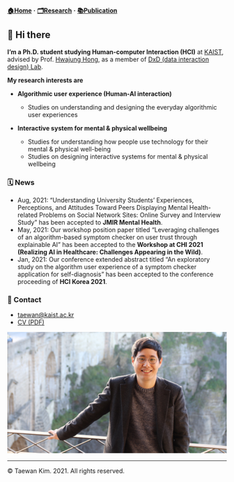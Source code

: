 **[🏠Home](./README.md)** **·** **[🗂Research](./Research.md)** **·** **[📚Publication](./Publication.md)**

## 👋 Hi there 

**I’m a Ph.D. student studying Human-computer Interaction (HCI)** at [KAIST](https://kaist.ac.kr), advised by Prof. [Hwajung Hong](https://hwajunghong.com), as a member of [DxD (data interaction design) Lab](https://url.kr/79wt13).

**My research interests are**

* **Algorithmic user experience (Human-AI interaction)**
  * Studies on understanding and designing the everyday algorithmic user experiences

* **Interactive system for mental & physical wellbeing**
  * Studies for understanding how people use technology for their mental & physical well-being
  * Studies on designing interactive systems for mental & physical wellbeing

### 🗓️ News
- Aug, 2021: “Understanding University Students’ Experiences, Perceptions, and Attitudes Toward Peers Displaying Mental Health-related Problems on Social Network Sites: Online Survey and Interview Study” has been accepted to **JMIR Mental Health**.
- May, 2021: Our workshop position paper titled “Leveraging challenges of an algorithm-based symptom checker on user trust through explainable AI” has been accepted to the **Workshop at CHI 2021 (Realizing AI in Healthcare: Challenges Appearing in the Wild)**.
- Jan, 2021: Our conference extended abstract titled “An exploratory study on the algorithm user experience of a symptom checker application for self-diagnosis” has been accepted to the conference proceeding of **HCI Korea 2021**.

### 📨 Contact
* [taewan@kaist.ac.kr](taewan@kaist.ac.kr)
* [CV (PDF)](https://docs.google.com/document/d/1yXGqH-5m_nmuY8agUt8ZRjm9OMJkHZ6mCCRtHj4LB2Y/edit?usp=sharing)


![profile](./profile1.jpg)

---
© Taewan Kim. 2021. All rights reserved. 
